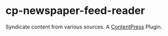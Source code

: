 # cp-newspaper-feed-reader
Syndicate content from various sources. A [ContentPress](https://github.com/wp-kitten/contentpress) Plugin.
